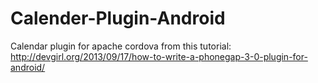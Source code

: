 # Calender-Plugin-Android
Calendar plugin for apache cordova from this tutorial: http://devgirl.org/2013/09/17/how-to-write-a-phonegap-3-0-plugin-for-android/
